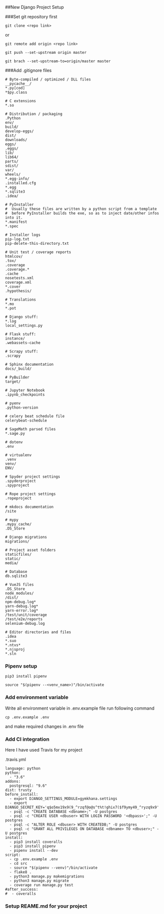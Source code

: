##New Django Project Setup

###Set git repository first

```git clone <repo link>```

or

```git remote add origin <repo link>```

```git push --set-upstream origin master```

```git brach --set-upstream-to=origin/master master```

###Add .gitignore files

```
# Byte-compiled / optimized / DLL files
__pycache__/
*.py[cod]
*$py.class

# C extensions
*.so

# Distribution / packaging
.Python
env/
build/
develop-eggs/
dist/
downloads/
eggs/
.eggs/
lib/
lib64/
parts/
sdist/
var/
wheels/
*.egg-info/
.installed.cfg
*.egg
*.sqlite3
.idea/

# PyInstaller
#  Usually these files are written by a python script from a template
#  before PyInstaller builds the exe, so as to inject date/other infos into it.
*.manifest
*.spec

# Installer logs
pip-log.txt
pip-delete-this-directory.txt

# Unit test / coverage reports
htmlcov/
.tox/
.coverage
.coverage.*
.cache
nosetests.xml
coverage.xml
*.cover
.hypothesis/

# Translations
*.mo
*.pot

# Django stuff:
*.log
local_settings.py

# Flask stuff:
instance/
.webassets-cache

# Scrapy stuff:
.scrapy

# Sphinx documentation
docs/_build/

# PyBuilder
target/

# Jupyter Notebook
.ipynb_checkpoints

# pyenv
.python-version

# celery beat schedule file
celerybeat-schedule

# SageMath parsed files
*.sage.py

# dotenv
.env

# virtualenv
.venv
venv/
ENV/

# Spyder project settings
.spyderproject
.spyproject

# Rope project settings
.ropeproject

# mkdocs documentation
/site

# mypy
.mypy_cache/
.DS_Store

# Django migrations
migrations/

# Project asset folders
staticfiles/
static/
media/

# Database
db.sqlite3

# VueJS files
.DS_Store
node_modules/
/dist/
npm-debug.log*
yarn-debug.log*
yarn-error.log*
/test/unit/coverage
/test/e2e/reports
selenium-debug.log

# Editor directories and files
.idea
*.suo
*.ntvs*
*.njsproj
*.sln
```

### Pipenv setup

```pip3 install pipenv```

```source "$(pipenv --<venv_name>)"/bin/activate```

### Add environment variable

Write all environment variable in .env.example file run following command

```cp .env.example .env```

and make required changes in .env file


### Add CI integration

Here I have used Travis for my project

.travis.yml
```
language: python
python:
  - "3.6"
addons:
  postgresql: "9.6"
dist: trusty
before_install:
  - export DJANGO_SETTINGS_MODULE=gymkhana.settings
  - export DJANGO_SECRET_KEY='q$o5mx19x9(9_^rzqf@o@s^t%t!ghix7($f9ymy49_^ryzq9x9'
  - psql -c "CREATE DATABASE <dbname>;" -U postgres
  - psql -c "CREATE USER <dbuser> WITH LOGIN PASSWORD '<dbpass>';" -U postgres
  - psql -c "ALTER ROLE <dbuser> WITH CREATEDB;" -U postgres
  - psql -c "GRANT ALL PRIVILEGES ON DATABASE <dbname> TO <dbuser>;" -U postgres
install:
  - pip3 install coveralls
  - pip3 install pipenv
  - pipenv install --dev
script:
  - cp .env.example .env
  - cd src
  - source "$(pipenv --venv)"/bin/activate
  - flake8 .
  - python3 manage.py makemigrations
  - python3 manage.py migrate
  - coverage run manage.py test
#after_success:
#  - coveralls

```

### Setup REAME.md for your project